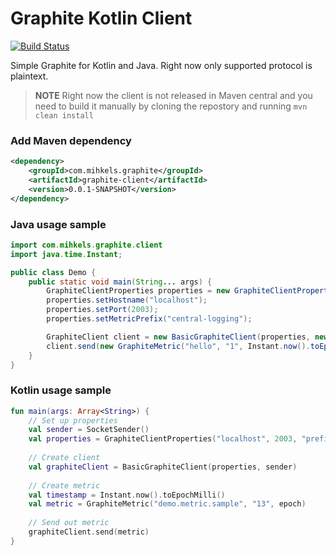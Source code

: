 # Graphite Kotlin Client

[![Build Status](https://travis-ci.org/mihkels/graphite-client-kotlin.svg?branch=master)](https://travis-ci.org/mihkels/graphite-client-kotlin)

Simple Graphite for Kotlin and Java. Right now only supported protocol is plaintext. 

> **NOTE** Right now the client is not released in Maven central and you need to build it manually by cloning the repostory 
> and running `mvn clean install`

### Add Maven dependency

```xml
<dependency>
    <groupId>com.mihkels.graphite</groupId>
    <artifactId>graphite-client</artifactId>
    <version>0.0.1-SNAPSHOT</version>
</dependency>
```

### Java usage sample

```java
import com.mihkels.graphite.client
import java.time.Instant;

public class Demo {
    public static void main(String... args) {
        GraphiteClientProperties properties = new GraphiteClientProperties();
        properties.setHostname("localhost");
        properties.setPort(2003);
        properties.setMetricPrefix("central-logging");

        GraphiteClient client = new BasicGraphiteClient(properties, new SocketSender());
        client.send(new GraphiteMetric("hello", "1", Instant.now().toEpochMilli()));
    }
}
```

### Kotlin  usage sample 

```kotlin
fun main(args: Array<String>) {
    // Set up properties
    val sender = SocketSender()
    val properties = GraphiteClientProperties("localhost", 2003, "prefix")
    
    // Create client 
    val graphiteClient = BasicGraphiteClient(properties, sender)
    
    // Create metric 
    val timestamp = Instant.now().toEpochMilli()
    val metric = GraphiteMetric("demo.metric.sample", "13", epoch)
    
    // Send out metric
    graphiteClient.send(metric)
}
```
